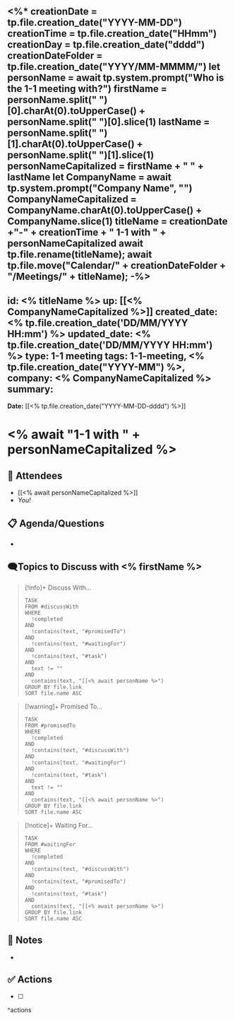 <%* 
creationDate = tp.file.creation_date("YYYY-MM-DD")
creationTime = tp.file.creation_date("HHmm")
creationDay = tp.file.creation_date("dddd")
creationDateFolder = tp.file.creation_date("YYYY/MM-MMMM/")
let personName = await tp.system.prompt("Who is the 1-1 meeting with?")
firstName = personName.split(" ")[0].charAt(0).toUpperCase() + personName.split(" ")[0].slice(1)
lastName = personName.split(" ")[1].charAt(0).toUpperCase() + personName.split(" ")[1].slice(1)
personNameCapitalized = firstName + " " + lastName
let CompanyName = await tp.system.prompt("Company Name", "")
CompanyNameCapitalized = CompanyName.charAt(0).toUpperCase() + CompanyName.slice(1)
titleName = creationDate +"-" + creationTime + " 1-1 with " + personNameCapitalized
await tp.file.rename(titleName); 
await tp.file.move("Calendar/" + creationDateFolder + "/Meetings/" + titleName);
-%>
---
id: <% titleName %>
up: [[<% CompanyNameCapitalized %>]]
created_date: <% tp.file.creation_date('DD/MM/YYYY HH:mm') %>
updated_date: <% tp.file.creation_date('DD/MM/YYYY HH:mm') %>
type: 1-1 meeting
tags: 1-1-meeting, <% tp.file.creation_date("YYYY-MM") %>,
company: <% CompanyNameCapitalized %>
summary: 
---

**Date:** [[<% tp.file.creation_date("YYYY-MM-DD-dddd") %>]]

# <% await "1-1 with " + personNameCapitalized %>

## 👥 Attendees

- [[<% await personNameCapitalized %>]]
- _You!_

## 📋 Agenda/Questions

- 

## 🗨️Topics to Discuss with <% firstName %>

> [!info]+ Discuss With...
> ```dataview
> TASK
> FROM #discussWith
> WHERE 
> 	!completed
> AND
> 	!contains(text, "#promisedTo")
> AND
> 	!contains(text, "#waitingFor")
> AND
> 	!contains(text, "#task")
> AND 
> 	text != ""
> AND
> 	contains(text, "[[<% await personName %>")
> GROUP BY file.link
>SORT file.name ASC
> ```

> [!warning]+ Promised To...
> ```dataview
> TASK
> FROM #promisedTo
> WHERE
> 	!completed
> AND
> 	!contains(text, "#discussWith")
> AND
> 	!contains(text, "#waitingFor")
> AND
> 	!contains(text, "#task")
> AND 
> 	text != ""
> AND
> 	contains(text, "[[<% await personName %>")
> GROUP BY file.link
> SORT file.name ASC
> ```

> [!notice]+ Waiting For...
> ```dataview
> TASK
> FROM #waitingFor
> WHERE 
> 	!completed
> AND
> 	!contains(text, "#discussWith")
> AND
> 	!contains(text, "#promisedTo")
> AND
> 	!contains(text, "#task")
> AND 
> 	contains(text, "[[<% await personName %>")
> GROUP BY file.link
> SORT file.name ASC
> ```

## 📝 Notes

- 

## ✅ Actions

- [ ] 

^actions